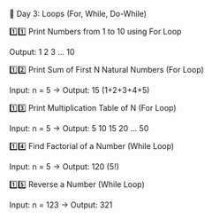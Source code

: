 📌 Day 3: Loops (For, While, Do-While)


1️⃣1️⃣ Print Numbers from 1 to 10 using For Loop

Output: 1 2 3 ... 10


1️⃣2️⃣ Print Sum of First N Natural Numbers (For Loop)

Input: n = 5 → Output: 15 (1+2+3+4+5)


1️⃣3️⃣ Print Multiplication Table of N (For Loop)

Input: n = 5 → Output: 5 10 15 20 ... 50


1️⃣4️⃣ Find Factorial of a Number (While Loop)

Input: n = 5 → Output: 120 (5!)


1️⃣5️⃣ Reverse a Number (While Loop)

Input: n = 123 → Output: 321
